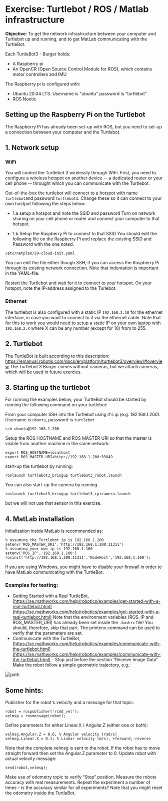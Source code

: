 # Exercise: Turtlebot / ROS / Matlab infrastructure

**Objective**: To get the network infrastructure between your computer and Turtlebot up and running, and to get MatLab communicating with the TurtleBot.

Each TurtleBot3 - Burger holds:
* A Raspberry pi
* An OpenCR (Open Source Control Module for ROS), which contains motor controllers and IMU

The Raspberry pi is configured with:
* Ubuntu 20.04 LTS. Username is "ubuntu" password is “turtlebot”
* ROS Noetic

## Setting up the Raspberry Pi on the Turtlebot
The Raspberry Pi has already been set-up with ROS, but you need to set-up a connection between your computer and the Turtlebot.

## 1. Network setup
### WiFi
You will control the Turtlebot 3 wirelessly through WiFi. First, you need to configure a wireless hotspot on another device -- a dedicated router or your cell phone -- throught which you can communicate with the Turtlebot.

Out-of-the-box the turtlebot will connect to a hotspot with name ```turtlebot```and password ```turtlebot3```. Change these so it can connect to your own hostpot following the steps below.

* 1.a setup a hotspot and note the SSID and password
Turn on network sharing on your cell phone or router and connect your computer to that hotspot.

* 1.b Setup the Raspberry Pi to connect to that SSID
You should edit the following file on the Raspberry Pi and replace the existing SSID and Password with the one noted.
```
/etc/netplan/50-cloud-init.yaml
```
You can edit the file either though SSH, if you can access the Raspberry Pi through its existing network connection. Note that indentation is important in the YAML-file.

Restart the Turtlebot and wait for it to connect to your hotspot. On your hotspot, note the IP-address assigned to the Turlebot.

### Ethernet
The turtlebot is also configured with a static IP ```192.168.2.10``` for the ethernet interface, in case you want to connect to it via the ethernet cable. Note that for this to work you would need to setup a static IP on your own laptop with ```192.168.2.X``` where X can be any number (except for 10) from to 255.

## 2. Turtlebot
The TurtleBot is built according to this description: https://emanual.robotis.com/docs/en/platform/turtlebot3/overview/#overview 
The Turtlebot 3 Burger comes without cameras, but we attach cameras, which will be used in future exercies.

## 3. Starting up the turtlebot

For running the examples below, your TurtleBot should be started by running the following command on your turtlebot:

From your computer SSH into the Turtlebot using it's ip (e.g. 192.168.1.200). Username is `ubuntu`, password is `turtlebot`
```
ssh ubuntu@192.168.1.200
```
Setup the ROS HOSTNAME and ROS MASTER URI so that the master is visible from another machine in the same network:

```
export ROS_HOSTNAME=localhost
export ROS_MASTER_URI=http://192.168.1.200:33849
```

start-up the turtlebot by running:
```
roslaunch turtlebot3_bringup turtlebot3_robot.launch
```

You can also start-up the camera by running
```
roslaunch turtlebot3_bringup turtlebot3_rpicamera.launch
```
but we will not use that sensor in this exercise.



## 4. MatLab installation
Initialization inside MatLab is recommended as:
```
% assuming the Turtlebot ip is 192.168.1.200
setenv('ROS_MASTER_URI','http://192.168.1.200:11311')
% assuming your own ip is 192.168.1.100
setenv('ROS_IP','192.168.1.100')
rosinit('http://192.168.1.200:11311','NodeHost','192.168.1.100');
```

If you are using Windows, you might have to disable your firewall in order to have MatLab communicating with the TurtleBot.


### Examples for testing:													
* Getting Started with a Real TurtleBot, [https://se.mathworks.com/help/robotics/examples/get-started-with-a-real-turtlebot.html](https://se.mathworks.com/help/robotics/examples/get-started-with-a-real-turtlebot.html) Note that the environment variables (ROS_IP and ROS_MASTER_URI) has already been set inside the `.bashrc` file! You should, therefore, skip that part. The printenv command can be used to verify that the parameters are set.
* Communicate with the TurtleBot,
[https://se.mathworks.com/help/robotics/examples/communicate-with-the-turtlebot.html](https://se.mathworks.com/help/robotics/examples/communicate-with-the-turtlebot.html) - Stop just before the section “Receive Image Data”
Make the robot follow a simple geometric trajectory, e.g.:

![path](path.svg)

## Some hints:
Publisher for the robot's velocity and a message for that topic:
```
robot = rospublisher('/cmd_vel');
velmsg = rosmessage(robot);
```

Define parameters for either Linear.X / Angular.Z (either one or both):
```
velmsg.Angular.Z = 0.6;	% Angular velocity (rad/s)
velmsg.Linear.X = 0.1; % Linear velocity (m/s), +forward,-reverse
```

Note that the complete velmsg is sent to the robot. If the robot has to move straight forward then set the
Angular.Z parameter to 0.
Update robot with actual velocity message:
```
send(robot,velmsg);
```

Make use of odometry topic to verify “Stop” position. Measure the robots accuracy with real
measurements. Repeat the experiment a number of times – is the accuracy similar for all experiments?
Note that you might reset the odometry inside the TurtleBot.



